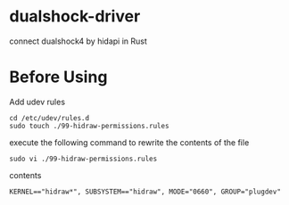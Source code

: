 # dualshock-driver
connect dualshock4 by hidapi in Rust

# Before Using
Add udev rules
```
cd /etc/udev/rules.d
sudo touch ./99-hidraw-permissions.rules
```

execute the following command to rewrite the contents of the file
```
sudo vi ./99-hidraw-permissions.rules
```

contents
```:99-hidraw-permissions.rules
KERNEL=="hidraw*", SUBSYSTEM=="hidraw", MODE="0660", GROUP="plugdev"
```
